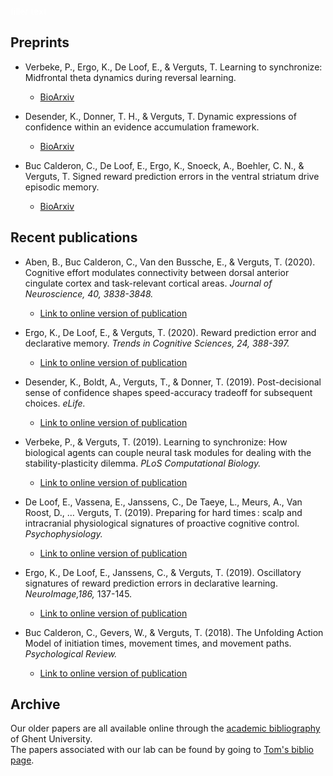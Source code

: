 <font color='white'>filler text</font>

## Preprints
- Verbeke, P., Ergo, K., De Loof, E., & Verguts, T. Learning to synchronize: Midfrontal theta dynamics during reversal learning.
    - [BioArxiv](https://www.biorxiv.org/content/10.1101/2020.06.01.127175v1)

- Desender, K., Donner, T. H., & Verguts, T. Dynamic expressions of confidence within an evidence accumulation framework.
    - [BioArxiv](https://www.biorxiv.org/content/10.1101/2020.02.18.953778v2)
    
- Buc Calderon, C., De Loof, E., Ergo, K., Snoeck, A., Boehler, C. N., & Verguts, T. Signed reward prediction errors in the ventral striatum drive episodic memory.
    - [BioArxiv](https://www.biorxiv.org/content/10.1101/2020.01.03.893578v1)


## Recent publications
- Aben, B., Buc Calderon, C., Van den Bussche, E., & Verguts, T. (2020). Cognitive effort modulates connectivity between dorsal anterior cingulate cortex and task-relevant cortical areas. _Journal of Neuroscience, 40, 3838-3848._
    - [Link to online version of publication](https://doi.org/10.1523/JNEUROSCI.2948-19.2020)

- Ergo, K., De Loof, E., & Verguts, T. (2020). Reward prediction error and declarative memory. _Trends in Cognitive Sciences, 24, 388-397._
    - [Link to online version of publication](https://doi.org/10.1016/j.tics.2020.02.009)

- Desender, K., Boldt, A., Verguts, T., & Donner, T. (2019). Post-decisional sense of confidence shapes speed-accuracy tradeoff for subsequent choices. _eLife._
    - [Link to online version of publication](https://kobedesender.files.wordpress.com/2019/08/elife-43499-v2.pdf)

- Verbeke, P., & Verguts, T. (2019). Learning to synchronize: How biological agents can couple neural task modules for dealing with the stability-plasticity dilemma. _PLoS Computational Biology._
    - [Link to online version of publication](https://journals.plos.org/ploscompbiol/article?id=10.1371/journal.pcbi.1006604)

- De Loof, E., Vassena, E., Janssens, C., De Taeye, L., Meurs, A., Van Roost, D., … Verguts, T. (2019). Preparing for hard times : scalp and intracranial physiological signatures of proactive cognitive control. _Psychophysiology._
     - [Link to online version of publication](https://onlinelibrary.wiley.com/doi/full/10.1111/psyp.13417)
     
- Ergo, K., De Loof, E., Janssens, C., & Verguts, T. (2019). Oscillatory signatures of reward prediction errors in declarative learning. _NeuroImage,186,_ 137-145.
    - [Link to online version of publication](https://www.sciencedirect.com/science/article/abs/pii/S1053811918320676)


- Buc Calderon, C., Gevers, W., & Verguts, T. (2018). The Unfolding Action Model of initiation times, movement times, and movement paths. _Psychological Review._
    - [Link to online version of publication](https://biblio.ugent.be/publication/8577798)


## Archive

Our older papers are all available online through the [academic bibliography](https://biblio.ugent.be/) of Ghent University.   
The papers associated with our lab can be found by going to [Tom's biblio page](https://biblio.ugent.be/publication?q=%22verguts+tom%22).


